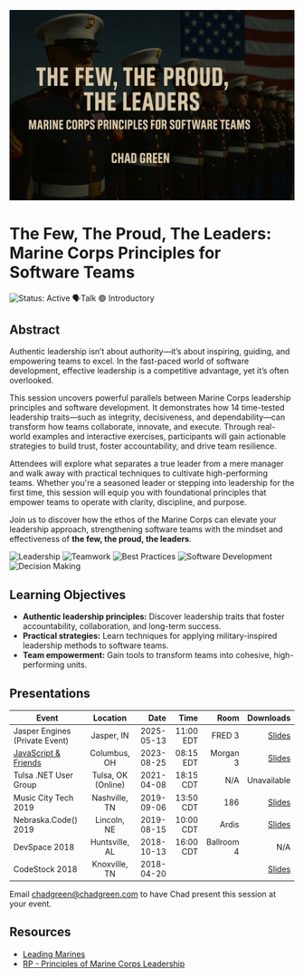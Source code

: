 ![The Few, The Proud, The Leaders: Marine Corps Principles for Software Teams](thumbnail.jpg)

# The Few, The Proud, The Leaders: Marine Corps Principles for Software Teams

![Status: Active](https://img.shields.io/badge/Status-Active-brightgreen) 🗣️Talk 🟢 Introductory

## Abstract

Authentic leadership isn’t about authority—it’s about inspiring, guiding, and empowering teams to excel. In the fast-paced world of software development, effective leadership is a competitive advantage, yet it’s often overlooked.

This session uncovers powerful parallels between Marine Corps leadership principles and software development. It demonstrates how 14 time-tested leadership traits—such as integrity, decisiveness, and dependability—can transform how teams collaborate, innovate, and execute. Through real-world examples and interactive exercises, participants will gain actionable strategies to build trust, foster accountability, and drive team resilience.

Attendees will explore what separates a true leader from a mere manager and walk away with practical techniques to cultivate high-performing teams. Whether you're a seasoned leader or stepping into leadership for the first time, this session will equip you with foundational principles that empower teams to operate with clarity, discipline, and purpose.

Join us to discover how the ethos of the Marine Corps can elevate your leadership approach, strengthening software teams with the mindset and effectiveness of **the few, the proud, the leaders**.

![Leadership](https://img.shields.io/badge/Tag-Leadership-red) ![Teamwork](https://img.shields.io/badge/Tag-Teamwork-gold) ![Best Practices](https://img.shields.io/badge/Tag-Best%20Practices-red) ![Software Development](https://img.shields.io/badge/Tag-Software%20Development-gold) ![Decision Making](https://img.shields.io/badge/Tag-Decision%20Making-red)

## Learning Objectives
- **Authentic leadership principles:** Discover leadership traits that foster accountability, collaboration, and long-term success.
- **Practical strategies:** Learn techniques for applying military-inspired leadership methods to software teams.
- **Team empowerment:** Gain tools to transform teams into cohesive, high-performing units.

## Presentations

| Event | Location | Date | Time | Room | Downloads |
|-------|:--------:|-----:|-----:|-----:|----------:|
| Jasper Engines (Private Event) | Jasper, IN | 2025-05-13 | 11:00 EDT | FRED 3 | [Slides](EventMaterials/TheFewTheProdTheLeaders_Jasper.pdf) |
| [JavaScript & Friends](https://www.javascriptandfriends.com/) | Columbus, OH | 2023-08-25 | 08:15 EDT | Morgan 3 | [Slides](EventMaterials/LeadingWithStrength_JavaScriptAndFriends.pdf) |
| Tulsa .NET User Group | Tulsa, OK (Online) | 2021-04-08 | 18:15 CDT | N/A | Unavailable |
| Music City Tech 2019 | Nashville, TN | 2019-09-06 | 13:50 CDT | 186 | [Slides](EventMaterials/HowToBeALeader_MusicCityTech.pdf) |
| Nebraska.Code() 2019 | Lincoln, NE | 2019-08-15 | 10:00 CDT | Ardis | [Slides](EventMaterials/HowToBeALeader_NebraskaCode.pdf) |
| DevSpace 2018 | Huntsville, AL | 2018-10-13 | 16:00 CDT | Ballroom 4 | N/A |
| CodeStock 2018 | Knoxville, TN | 2018-04-20 |  |  | [Slides](EventMaterials/HowToBeALeader_CodeStock.pdf) |

Email [chadgreen@chadgreen.com](mailto:chadgreen@chadgreen.com?subject=Presentation%20Request:%20Presentation%20Title) to have Chad present this session at your event.

## Resources

- [Leading Marines](https://www.marines.mil/Portals/1/Publications/MCWP%206-10%20(SECURED).pdf?ver=UZxN57-WIUm8vDU5KXik2g%3d%3d)
- [RP - Principles of Marine Corps Leadership](https://www.tecom.marines.mil/Portals/120/Docs/Student%20Materials/CREST%20Manual/RP0103.pdf)
